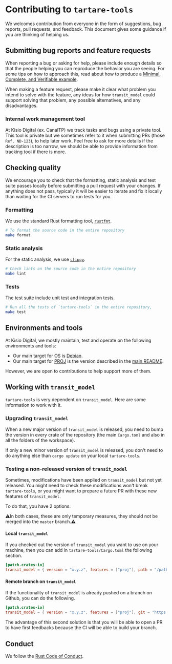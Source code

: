 # Contributing to `tartare-tools`

We welcomes contribution from everyone in the form of suggestions, bug
reports, pull requests, and feedback. This document gives some guidance if you
are thinking of helping us.

## Submitting bug reports and feature requests

When reporting a bug or asking for help, please include enough details so that
the people helping you can reproduce the behavior you are seeing. For some tips
on how to approach this, read about how to produce a [Minimal, Complete, and
Verifiable example].

[Minimal, Complete, and Verifiable example]: https://stackoverflow.com/help/mcve

When making a feature request, please make it clear what problem you intend to
solve with the feature, any ideas for how `transit_model` could support solving
that problem, any possible alternatives, and any disadvantages.

### Internal work management tool

At Kisio Digital (ex. CanalTP) we track tasks and bugs using a private tool.
This tool is private but we sometimes refer to it when submitting
PRs (those `Ref. ND-123`), to help later work.
Feel free to ask for more details if the description is too narrow,
we should be able to provide information from tracking tool if there is more.

## Checking quality

We encourage you to check that the formatting, static analysis and test suite
passes locally before submitting a pull request with your changes. If anything
does not pass, typically it will be easier to iterate and fix it locally than
waiting for the CI servers to run tests for you.

### Formatting

We use the standard Rust formatting tool, [`rustfmt`].

```sh
# To format the source code in the entire repository
make format
```

[`rustfmt`]: https://github.com/rust-lang/rustfmt

### Static analysis

For the static analysis, we use [`clippy`].

```sh
# Check lints on the source code in the entire repository
make lint
```

[`clippy`]: https://github.com/rust-lang/rust-clippy

### Tests

The test suite include unit test and integration tests.

```sh
# Run all the tests of `tartare-tools` in the entire repository,
make test
```

## Environments and tools

At Kisio Digital, we mostly maintain, test and operate on the following
environments and tools:

* Our main target for OS is [Debian].
* Our main target for [PROJ] is the version described in the
  [main README](README.md#PROJ-for-binaries).

However, we are open to contributions to help support more of them.

[Debian]: https://www.debian.org
[PROJ]: https://proj.org

## Working with `transit_model`

`tartare-tools` is very dependent on `transit_model`. Here are some information
to work with it.

### Upgrading `transit_model`

When a new major version of `transit_model` is released, you need to bump the
version in every crate of the repository (the main `Cargo.toml` and also in all
the folders of the workspace).

If only a new minor version of `transit_model` is released, you don't need to do
anything else than `cargo update` on your local `tartare-tools`.

### Testing a non-released version of `transit_model`

Sometimes, modifications have been applied on `transit_model` but not yet
released. You might need to check these modifications won't break
`tartare-tools`, or you might want to prepare a future PR with these new
features of `transit_model`.

To do that, you have 2 options.

⚠In both cases, these are only temporary measures, they should not be merged
into the `master` branch.⚠

#### Local `transit_model`

If you checked out the version of `transit_model` you want to use on your
machine, then you can add in `tartare-tools/Cargo.toml` the following section.

```toml
[patch.crates-io]
transit_model = { version = "x.y.z", features = ["proj"], path = "/path/to/transit_model" }
```

#### Remote branch on `transit_model`

If the functionality of `transit_model` is already pushed on a branch on Github,
you can do the following.

```toml
[patch.crates-io]
transit_model = { version = "x.y.z", features = ["proj"], git = "https://github.com/<user>/transit_model.git", branch = "<feature-branch>" }
```

The advantage of this second solution is that you will be able to open a PR to
have first feedbacks because the CI will be able to build your branch.

## Conduct

We follow the [Rust Code of Conduct].

[Rust Code of Conduct]: https://www.rust-lang.org/conduct.html
